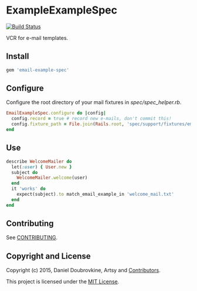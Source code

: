 ExampleExampleSpec
==================

[![Build Status](https://travis-ci.org/dblock/email-example-spec.png)](https://travis-ci.org/dblock/email-example-spec)

VCR for e-mail templates.

## Install

```ruby
gem 'email-example-spec'
```

## Configure

Configure the root directory of your mail fixtures in *spec/spec_helper.rb*.

```ruby
EmailExampleSpec.configure do |config|
  config.record = true # record new e-mails, don't commit this!
  config.fixture_path = File.join(Rails.root, 'spec/support/fixtures/emails')
end
```

## Use

```ruby
describe WelcomeMailer do
  let(:user) { User.new }
  subject do
    WelcomeMailer.welcome(user)
  end
  it 'works' do
    expect(subject).to match_email_example_in 'welcome_mail.txt'
  end
end
```

## Contributing

See [CONTRIBUTING](CONTRIBUTING.md).

## Copyright and License

Copyright (c) 2015, Daniel Doubrovkine, Artsy and [Contributors](CHANGELOG.md).

This project is licensed under the [MIT License](LICENSE.md).
